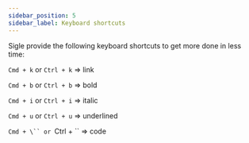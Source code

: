 ```yaml
---
sidebar_position: 5
sidebar_label: Keyboard shortcuts
---
```


Sigle provide the following keyboard shortcuts to get more done in less time:

`Cmd + k` or `Ctrl + k` => link

`Cmd + b` or `Ctrl + b` => bold

`Cmd + i` or `Ctrl + i` => italic

`Cmd + u` or `Ctrl + u` => underlined

` Cmd + \`` or  `Ctrl + \`` => code
